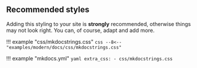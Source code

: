 ## Recommended styles

Adding this styling to your site is **strongly** recommended, otherwise things may not look right. You can, of course, adapt and add more.

!!! example "css/mkdocstrings.css"
    ```css
    --8<-- "examples/modern/docs/css/mkdocstrings.css"
    ```

!!! example "mkdocs.yml"
    ```yaml
    extra_css:
      - css/mkdocstrings.css
    ```
